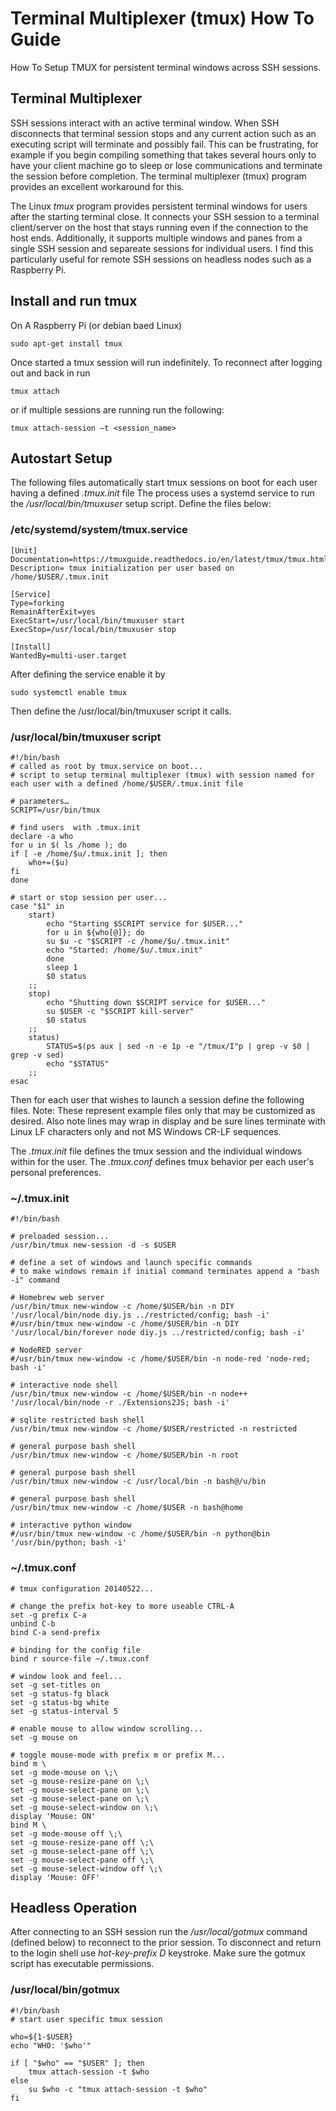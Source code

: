 # Terminal Multiplexer (tmux) How To Guide
 How To Setup TMUX for persistent terminal windows across SSH sessions.

## Terminal Multiplexer
SSH sessions interact with an active terminal window. When SSH disconnects that terminal session stops and any current action such as an executing script will terminate and possibly fail. This can be frustrating, for example if you begin compiling something that takes several hours only to have your client machine go to sleep or lose communications and terminate the session before completion. The terminal multiplexer (tmux) program provides an excellent workaround for this. 

 The Linux _tmux_ program provides persistent terminal windows for users after the starting terminal close. It connects your SSH session to a terminal client/server on the host that stays running even if the connection to the host ends. Additionally, it supports multiple windows and panes from a single SSH session and separeate sessions for individual users. I find this particularly useful for remote SSH sessions on headless nodes such as a Raspberry Pi.

## Install and run tmux
On A Raspberry Pi (or debian baed Linux)

    sudo apt-get install tmux

Once started a tmux session will run indefinitely. To reconnect after logging out and back in run

    tmux attach

or if multiple sessions are running run the following:

    tmux attach-session –t <session_name>

## Autostart Setup
The following files automatically start tmux sessions on boot for each user having a defined _.tmux.init_ file
The process uses a systemd service to run the _/usr/local/bin/tmuxuser_ setup script. Define the files below:

### /etc/systemd/system/tmux.service
    [Unit]
    Documentation=https://tmuxguide.readthedocs.io/en/latest/tmux/tmux.html
    Description= tmux initialization per user based on /home/$USER/.tmux.init

    [Service]
    Type=forking
    RemainAfterExit=yes
    ExecStart=/usr/local/bin/tmuxuser start
    ExecStop=/usr/local/bin/tmuxuser stop

    [Install]
    WantedBy=multi-user.target

After defining the service enable it by

    sudo systemctl enable tmux

Then define the /usr/local/bin/tmuxuser script it calls.

### /usr/local/bin/tmuxuser script
    #!/bin/bash
    # called as root by tmux.service on boot...
    # script to setup terminal multiplexer (tmux) with session named for each user with a defined /home/$USER/.tmux.init file

    # parameters…
    SCRIPT=/usr/bin/tmux

    # find users  with .tmux.init
    declare -a who
    for u in $( ls /home ); do
    if [ -e /home/$u/.tmux.init ]; then
        who+=($u)
    fi
    done

    # start or stop session per user...
    case "$1" in
        start)
            echo "Starting $SCRIPT service for $USER..."
            for u in ${who[@]}; do
            su $u -c "$SCRIPT -c /home/$u/.tmux.init"
            echo "Started: /home/$u/.tmux.init"
            done
            sleep 1
            $0 status
        ;;
        stop)
            echo "Shutting down $SCRIPT service for $USER..."
            su $USER -c "$SCRIPT kill-server"
            $0 status
        ;;
        status)
            STATUS=$(ps aux | sed -n -e 1p -e "/tmux/I"p | grep -v $0 | grep -v sed)
            echo "$STATUS"
        ;;
    esac

Then for each user that wishes to launch a session define the following files. Note: These represent example files only that may be customized as desired. Also note lines may wrap in display and be sure lines terminate with Linux LF characters only and not MS Windows CR-LF sequences.

The _.tmux.init_ file defines the tmux session and the individual windows within for the user. The _.tmux.conf_ defines tmux behavior per each user's personal preferences.

### ~/.tmux.init
    #!/bin/bash

    # preloaded session...
    /usr/bin/tmux new-session -d -s $USER

    # define a set of windows and launch specific commands
    # to make windows remain if initial command terminates append a "bash -i" command

    # Homebrew web server
    /usr/bin/tmux new-window -c /home/$USER/bin -n DIY '/usr/local/bin/node diy.js ../restricted/config; bash -i'
    #/usr/bin/tmux new-window -c /home/$USER/bin -n DIY '/usr/local/bin/forever node diy.js ../restricted/config; bash -i'

    # NodeRED server
    #/usr/bin/tmux new-window -c /home/$USER/bin -n node-red 'node-red; bash -i'

    # interactive node shell
    /usr/bin/tmux new-window -c /home/$USER/bin -n node++ '/usr/local/bin/node -r ./Extensions2JS; bash -i'

    # sqlite restricted bash shell
    /usr/bin/tmux new-window -c /home/$USER/restricted -n restricted

    # general purpose bash shell
    /usr/bin/tmux new-window -c /home/$USER/bin -n root

    # general purpose bash shell
    /usr/bin/tmux new-window -c /usr/local/bin -n bash@/u/bin

    # general purpose bash shell
    /usr/bin/tmux new-window -c /home/$USER -n bash@home

    # interactive python window
    #/usr/bin/tmux new-window -c /home/$USER/bin -n python@bin '/usr/bin/python; bash -i'


### ~/.tmux.conf
    # tmux configuration 20140522...

    # change the prefix hot-key to more useable CTRL-A
    set -g prefix C-a
    unbind C-b
    bind C-a send-prefix

    # binding for the config file
    bind r source-file ~/.tmux.conf

    # window look and feel...
    set -g set-titles on
    set -g status-fg black
    set -g status-bg white
    set -g status-interval 5

    # enable mouse to allow window scrolling...
    set -g mouse on

    # toggle mouse-mode with prefix m or prefix M...
    bind m \
    set -g mode-mouse on \;\
    set -g mouse-resize-pane on \;\
    set -g mouse-select-pane on \;\
    set -g mouse-select-pane on \;\
    set -g mouse-select-window on \;\
    display 'Mouse: ON'
    bind M \
    set -g mode-mouse off \;\
    set -g mouse-resize-pane off \;\
    set -g mouse-select-pane off \;\
    set -g mouse-select-pane off \;\
    set -g mouse-select-window off \;\
    display 'Mouse: OFF'

## Headless Operation
After connecting to an SSH session run the _/usr/local/gotmux_ command (defined below) to reconnect to the prior session. To disconnect and return to the login shell use _hot-key-prefix D_ keystroke. Make sure the gotmux script has executable permissions.

### /usr/local/bin/gotmux
    #!/bin/bash
    # start user specific tmux session

    who=${1-$USER}
    echo "WHO: '$who'"

    if [ "$who" == "$USER" ]; then
        tmux attach-session -t $who
    else
        su $who -c "tmux attach-session -t $who"
    fi
